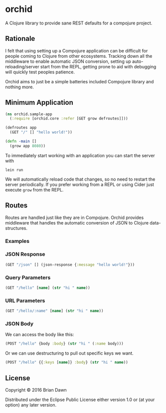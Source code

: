 # orchid

A Clojure library to provide sane REST defaults for a compojure project.

## Rationale

I felt that using setting up a Compojure application can be difficult for people
coming to Clojure from other ecosystems. Tracking down all the middleware to
enable automatic JSON conversion, setting up auto-reloading/server start from the REPL,
getting prone to aid with debugging will quickly test peoples patience.

Orchid aims to just be a simple batteries included Compojure library and nothing more.

## Minimum Application

```clojure
(ns orchid.sample-app
  (:require [orchid.core :refer [GET grow defroutes]]))

(defroutes app
  (GET "/" [] "hello world!"))

(defn -main []
  (grow app 8080))
```

To immediately start working with an application you can start the server with

`lein run`

We will automatically reload code that changes, so no need to restart the server periodically.
If you prefer working from a REPL or using Cider just execute `grow` from the REPL.

## Routes

Routes are handled just like they are in Compojure. Orchid provides middleware
that handles the automatic conversion of JSON to Clojure data-structures.

### Examples

### JSON Response

```clojure
(GET "/json" [] (json-response {:message "hello world!"}))
```

### Query Parameters

```clojure
(GET "/hello" [name] (str "hi " name))
```

### URL Parameters

```clojure
(GET "/hello/:name" [name] (str "hi " name))
```

### JSON Body

We can access the body like this:
```clojure
(POST "/hello" {body :body} (str "hi " (:name body)))
```

Or we can use destructuring to pull out specific keys we want.
```clojure
(POST "/hello" {{:keys [name]} :body} (str "hi " name))
```

## License

Copyright © 2016 Brian Dawn

Distributed under the Eclipse Public License either version 1.0 or (at
your option) any later version.
